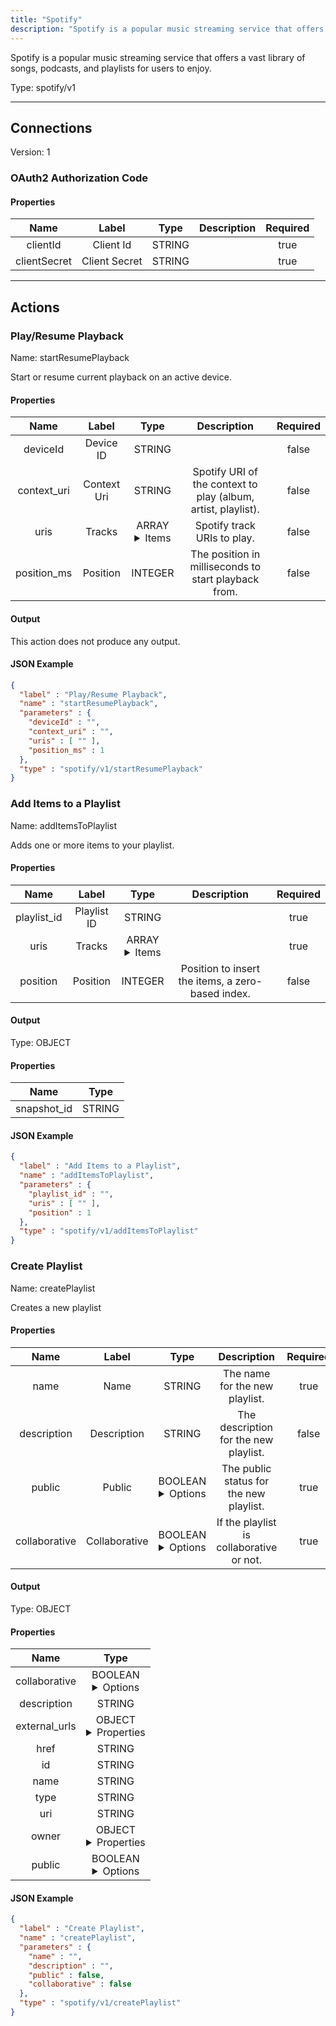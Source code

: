 ```yaml
---
title: "Spotify"
description: "Spotify is a popular music streaming service that offers a vast library of songs, podcasts, and playlists for users to enjoy."
---
```


Spotify is a popular music streaming service that offers a vast library of songs, podcasts, and playlists for users to enjoy.



Type: spotify/v1

<hr />



## Connections

Version: 1


### OAuth2 Authorization Code

#### Properties

|      Name       |      Label     |     Type     |     Description     | Required |
|:---------------:|:--------------:|:------------:|:-------------------:|:--------:|
| clientId | Client Id | STRING |  | true |
| clientSecret | Client Secret | STRING |  | true |





<hr />



## Actions


### Play/Resume Playback
Name: startResumePlayback

Start or resume current playback on an active device.

#### Properties

|      Name       |      Label     |     Type     |     Description     | Required |
|:---------------:|:--------------:|:------------:|:-------------------:|:--------:|
| deviceId | Device ID | STRING |  | false |
| context_uri | Context Uri | STRING | Spotify URI of the context to play (album, artist, playlist). | false |
| uris | Tracks | ARRAY <details> <summary> Items </summary> [STRING] </details> | Spotify track URIs to play. | false |
| position_ms | Position | INTEGER | The position in milliseconds to start playback from. | false |


#### Output

This action does not produce any output.

#### JSON Example
```json
{
  "label" : "Play/Resume Playback",
  "name" : "startResumePlayback",
  "parameters" : {
    "deviceId" : "",
    "context_uri" : "",
    "uris" : [ "" ],
    "position_ms" : 1
  },
  "type" : "spotify/v1/startResumePlayback"
}
```


### Add Items to a Playlist
Name: addItemsToPlaylist

Adds one or more items to your playlist.

#### Properties

|      Name       |      Label     |     Type     |     Description     | Required |
|:---------------:|:--------------:|:------------:|:-------------------:|:--------:|
| playlist_id | Playlist ID | STRING |  | true |
| uris | Tracks | ARRAY <details> <summary> Items </summary> [STRING] </details> |  | true |
| position | Position | INTEGER | Position to insert the items, a zero-based index. | false |


#### Output



Type: OBJECT


#### Properties

|     Name     |     Type     |
|:------------:|:------------:|
| snapshot_id | STRING |




#### JSON Example
```json
{
  "label" : "Add Items to a Playlist",
  "name" : "addItemsToPlaylist",
  "parameters" : {
    "playlist_id" : "",
    "uris" : [ "" ],
    "position" : 1
  },
  "type" : "spotify/v1/addItemsToPlaylist"
}
```


### Create Playlist
Name: createPlaylist

Creates a new playlist

#### Properties

|      Name       |      Label     |     Type     |     Description     | Required |
|:---------------:|:--------------:|:------------:|:-------------------:|:--------:|
| name | Name | STRING | The name for the new playlist. | true |
| description | Description | STRING | The description for the new playlist. | false |
| public | Public | BOOLEAN <details> <summary> Options </summary> true, false </details> | The public status for the new playlist. | true |
| collaborative | Collaborative | BOOLEAN <details> <summary> Options </summary> true, false </details> | If the playlist is collaborative or not. | true |


#### Output



Type: OBJECT


#### Properties

|     Name     |     Type     |
|:------------:|:------------:|
| collaborative | BOOLEAN <details> <summary> Options </summary> true, false </details> |
| description | STRING |
| external_urls | OBJECT <details> <summary> Properties </summary> {STRING\(spotify)} </details> |
| href | STRING |
| id | STRING |
| name | STRING |
| type | STRING |
| uri | STRING |
| owner | OBJECT <details> <summary> Properties </summary> {STRING\(href), STRING\(id), STRING\(type), STRING\(uri)} </details> |
| public | BOOLEAN <details> <summary> Options </summary> true, false </details> |




#### JSON Example
```json
{
  "label" : "Create Playlist",
  "name" : "createPlaylist",
  "parameters" : {
    "name" : "",
    "description" : "",
    "public" : false,
    "collaborative" : false
  },
  "type" : "spotify/v1/createPlaylist"
}
```




